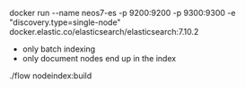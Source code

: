 

docker run --name neos7-es -p 9200:9200 -p 9300:9300 -e "discovery.type=single-node" docker.elastic.co/elasticsearch/elasticsearch:7.10.2


- only batch indexing
- only document nodes end up in the index


./flow nodeindex:build
